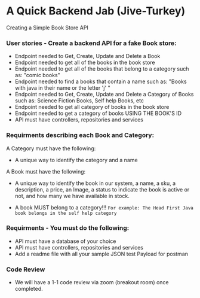 # A Quick Backend Jab (Jive-Turkey)


Creating a Simple Book Store API 

### User stories - Create a backend API for a fake Book store:
- Endpoint needed to Get, Create, Update and Delete a Book 
- Endpoint needed to get all of the books in the book store
- Endpoint needed to get all of the books that belong to a category such as: "comic books"
- Endpoint needed to find a books that contain a name such as: "Books with java in their name or the letter 'j' "
- Endpoint needed to Get, Create, Update and Delete a Category of Books such as: Science Fiction Books, Self help Books, etc 
- Endpoint needed to get all category of books in the book store
- Endpoint needed to get a category of books USING THE BOOK'S ID
- API must have controllers, repositories and services

### Requirments describing each Book and Category:
A Category must have the following: 
- A unique way to identify the category and a name

A Book must have the following: 
- A unique way to identify the book in our system, a name, a sku, a description, a price, an Image, a status to indicate the book is active or not, and how many we have available in stock.

- A book MUST belong to a category!!!
```For example: The Head First Java book belongs in the self help category```


### Requirments - You must do the following:
- API must have a database of your choice
- API must have controllers, repositories and services
- Add a readme file with all your sample JSON test Payload for postman

### Code Review
- We will have a 1-1 code review via zoom (breakout room) once completed. 


